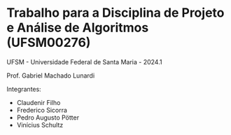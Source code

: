 # Trabalho para a Disciplina de Projeto e Análise de Algoritmos (UFSM00276)

UFSM - Universidade Federal de Santa Maria - 2024.1

Prof. Gabriel Machado Lunardi

Integrantes: 
- Claudenir Filho
- Frederico Sicorra
- Pedro Augusto Pötter
- Vinícius Schultz

